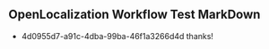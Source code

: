 ## OpenLocalization Workflow Test MarkDown
* 4d0955d7-a91c-4dba-99ba-46f1a3266d4d thanks!

<!--HONumber=Sep16_HO1-->


